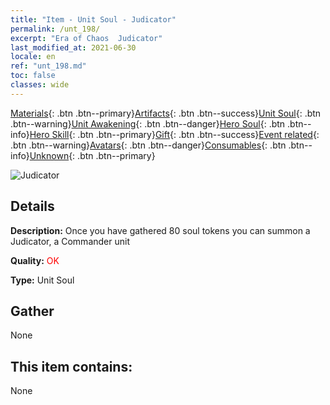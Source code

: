 ```yaml
---
title: "Item - Unit Soul - Judicator"
permalink: /unt_198/
excerpt: "Era of Chaos  Judicator"
last_modified_at: 2021-06-30
locale: en
ref: "unt_198.md"
toc: false
classes: wide
---
```

 [Materials](/Items/){: .btn .btn--primary}[Artifacts](/Items/Artifacts/){: .btn .btn--success}[Unit Soul](/Items/UnitSoul/){: .btn .btn--warning}[Unit Awakening](/Items/UnitAwakening/){: .btn .btn--danger}[Hero Soul](/Items/HeroSoul/){: .btn .btn--info}[Hero Skill](/Items/HeroSkill/){: .btn .btn--primary}[Gift](/Items/Gift/){: .btn .btn--success}[Event related](/Items/Events/){: .btn .btn--warning}[Avatars](/Items/Avatars/){: .btn .btn--danger}[Consumables](/Items/Consumables/){: .btn .btn--info}[Unknown](/Items/Unknown/){: .btn .btn--primary}

 ![Judicator](/images/u/ti_shenpanguan.jpg)

## Details
 **Description:** Once you have gathered 80 soul tokens you can summon a Judicator, a Commander unit

 **Quality:** <span style="color: #FF0000">OK</span>

 **Type:** Unit Soul

## Gather

  None

## This item contains:

  None

